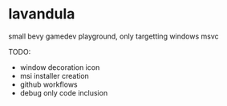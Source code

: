 # lavandula
small bevy gamedev playground, only targetting windows msvc

TODO:
- window decoration icon
- msi installer creation
- github workflows
- debug only code inclusion
